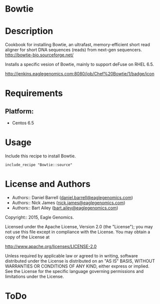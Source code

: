 # Bowtie

Description
===========

Cookbook for installing Bowtie, an ultrafast, memory-efficient short read aligner for short DNA sequences (reads) from next-gen sequencers. http://bowtie-bio.sourceforge.net/

Installs a specific vesion of Bowtie, mainly to support deFuse on RHEL 6.5.

http://jenkins.eaglegenomics.com:8080/job/Chef%20Bowtie/1/badge/icon

Requirements
============

## Platform:

* Centos 6.5


Usage
=====

Include this recipe to install Bowtie.

    include_recipe "Bowtie::source"
    
    
License and Authors
===================

* Authors:: Daniel Barrell (<daniel.barrell@eaglegenomics.com>)
* Authors:: Nick James (<nick.james@eaglegenomics.com>)
* Authors:: Bart Ailey (<bart.ailey@eaglegenomics.com>)

Copyright:: 2015, Eagle Genomics.
    
Licensed under the Apache License, Version 2.0 (the "License");
you may not use this file except in compliance with the License.
You may obtain a copy of the License at

http://www.apache.org/licenses/LICENSE-2.0

Unless required by applicable law or agreed to in writing, software
distributed under the License is distributed on an "AS IS" BASIS,
WITHOUT WARRANTIES OR CONDITIONS OF ANY KIND, either express or implied.
See the License for the specific language governing permissions and
limitations under the License.
    
ToDo
====
